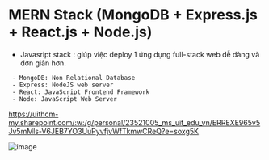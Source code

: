 # MERN Stack (MongoDB + Express.js + React.js + Node.js)
- Javasript stack : giúp việc deploy 1 ứng dụng full-stack web dễ dàng và đơn giản hơn.
 ```
  - MongoDB: Non Relational Database
  - Express: NodeJS web server
  - React: JavaScript Frontend Framework
  - Node: JavaScript Web Server
```
https://uithcm-my.sharepoint.com/:w:/g/personal/23521005_ms_uit_edu_vn/ERREXE965v5Jv5mMls-V6JEB7YO3UuPyvfjvWfTkmwCReQ?e=soxg5K



![image](https://github.com/user-attachments/assets/2f549470-7bc7-48c2-aed0-3dc5d8c84f4c)
